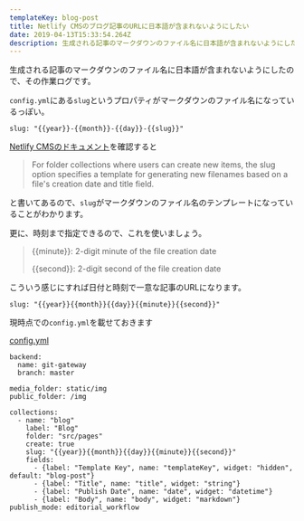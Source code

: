 ```yaml
---
templateKey: blog-post
title: Netlify CMSのブログ記事のURLに日本語が含まれないようにしたい
date: 2019-04-13T15:33:54.264Z
description: 生成される記事のマークダウンのファイル名に日本語が含まれないようにしたので、その作業ログです。
---
```

生成される記事のマークダウンのファイル名に日本語が含まれないようにしたので、その作業ログです。

`config.yml`にある`slug`というプロパティがマークダウンのファイル名になっているっぽい。

```
slug: "{{year}}-{{month}}-{{day}}-{{slug}}"
```

[Netlify CMSのドキュメント](https://www.netlifycms.org/docs/configuration-options/#slug)を確認すると

> For folder collections where users can create new items, the slug option specifies a template for generating new filenames based on a file's creation date and title field.

と書いてあるので、`slug`がマークダウンのファイル名のテンプレートになっていることがわかります。

更に、時刻まで指定できるので、これを使いましょう。

> {{minute}}: 2-digit minute of the file creation date
>
> {{second}}: 2-digit second of the file creation date

こういう感じにすれば日付と時刻で一意な記事のURLになります。

```
slug: "{{year}}{{month}}{{day}}{{minute}}{{second}}"
```

現時点での`config.yml`を載せておきます

[config.yml](https://github.com/SatoshiKawabata/blog/blob/269cdf6c84c24bc58753a5ce54391db4e6509bd8/static/admin/config.yml)

```
backend:
  name: git-gateway
  branch: master

media_folder: static/img
public_folder: /img

collections:
  - name: "blog"
    label: "Blog"
    folder: "src/pages"
    create: true
    slug: "{{year}}{{month}}{{day}}{{minute}}{{second}}"
    fields:
      - {label: "Template Key", name: "templateKey", widget: "hidden", default: "blog-post"}
      - {label: "Title", name: "title", widget: "string"}
      - {label: "Publish Date", name: "date", widget: "datetime"}
      - {label: "Body", name: "body", widget: "markdown"}
publish_mode: editorial_workflow
```

